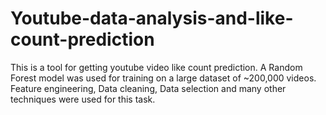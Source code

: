 # Youtube-data-analysis-and-like-count-prediction
This is a tool for getting youtube video like count prediction. A Random Forest model was used for training on a large dataset of ~200,000 videos. Feature engineering, Data cleaning, Data selection and many other techniques were used for this task.
